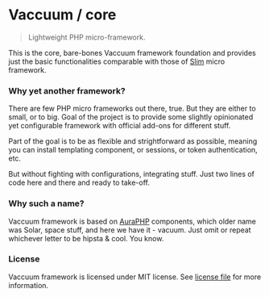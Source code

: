 # Vaccuum / core

> Lightweight PHP micro-framework.

This is the core, bare-bones Vaccuum framework foundation
and provides just the basic functionalities comparable with 
those of [Slim](http://www.slimframework.com) micro framework.

### Why yet another framework?

There are few PHP micro frameworks out there, true.
But they are either to small, or to big.
Goal of the project is to provide some slightly opinionated
yet configurable framework with official add-ons for different stuff.

Part of the goal is to be as flexible and strightforward as possible, meaning
you can install templating component, or sessions, or token authentication, etc.

But without fighting with configurations, integrating stuff. Just two lines of
code here and there and ready to take-off.

### Why such a name?

Vaccuum framework is based on [AuraPHP](http://auraphp.com) components,
which older name was Solar, space stuff, and here we have it - vacuum.
Just omit or repeat whichever letter to be hipsta & cool. You know.

### License

Vaccuum framework is licensed under MIT license. 
See [license file](license.md) for more information.